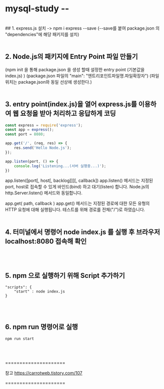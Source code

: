 # mysql-study -- 
<br/>
## 1. express.js 설치 -> npm i express --save 
(--save를 붙여 package.json 의 "dependencies"에 해당 패키지를 설치)
<br/>
<br/>

## 2. Node.js의 패키지에 Entry Point 파일 만들기
(npm init 을 통해 package.json 을 생성 할때 설정한 entry point (기본값을 index.js) )
(package.json 파일의 "main": "엔트리포인트파일명.파일확장자")
(파일 위치는 package.json와 동일 선상에 생성한다.)
<br/>
<br/>

## 3. entry point(index.js)을 열어 express.js를 이용하여 웹 요청을 받아 처리하고 응답하게 코딩


``` Javascript
const express = require('express');
const app = express();
const port = 8080;

app.get('/', (req, res) => {
    res.send('Hello Node.js');
});

app.listen(port, () => {
    console.log('Listening...(서버 실행중...)');
})
```

app.listen([port[, host[, backlog]]][, callback])
app.listen() 메서드는 지정된 port, host로 접속할 수 있게 바인드(bind) 하고 대기(listen) 합니다. Node.js의 http.Server.listen() 메서드와 동일합니다.

app.get( path, callback )
app.get() 메서드는 지정된 경로에 대한 모든 유형의 HTTP 요청에 대해 실행됩니다. 테스트를 위해 경로를 전체("/")로 하였습니다.
<br/>
<br/>

## 4. 터미널에서 명령어 node index.js 를 실행 후 브라우저 localhost:8080 접속해 확인
<br/>
<br/>

## 5. npm 으로 실행하기 위해 Script 추가하기

``` JS
"scripts": {
    "start" : node index.js
}
```
<br/>
<br/>

## 6. npm run 명령어로 실행

```
npm run start
```
<br/>
<br/>

=====================

참고
https://carrotweb.tistory.com/107

=====================